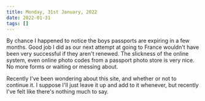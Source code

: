 ```yaml
---
title: Monday, 31st January, 2022
date: 2022-01-31
tags: []
---
```


By chance I happened to notice the boys passports are expiring in a few months. Good job I did as our next attempt at going to France wouldn't have been very successful if they aren't renewed. The slickness of the online system, even online photo codes from a passport photo store is very nice. No more forms or waiting or messing about.

Recently I've been wondering about this site, and whether or not to continue it. I suppose I'll just leave it up and add to it whenever, but recently I've felt like there's nothing much to say.
